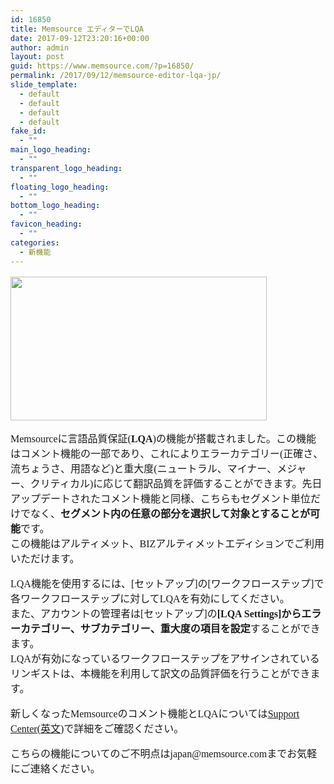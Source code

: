 ```yaml
---
id: 16850
title: Memsource エディターでLQA
date: 2017-09-12T23:20:16+00:00
author: admin
layout: post
guid: https://www.memsource.com/?p=16850/
permalink: /2017/09/12/memsource-editor-lqa-jp/
slide_template:
  - default
  - default
  - default
  - default
fake_id:
  - ""
main_logo_heading:
  - ""
transparent_logo_heading:
  - ""
floating_logo_heading:
  - ""
bottom_logo_heading:
  - ""
favicon_heading:
  - ""
categories:
  - 新機能
---
```

<div style="font-family: 'メイリオ', Meiryo, 'ヒラギノ角ゴ Pro W3'; font-size: medium;">
  <p>
    <a href="https://www.memsource.com/wp-content/uploads/2017/09/Blog-post-Conversations.png"><img class="aligncenter size-full wp-image-16559" src="https://www.memsource.com/wp-content/uploads/2017/09/Blog-post-Conversations.png" alt="" width="410" height="230" data-id="16559" /></a>
  </p>
  
  <p>
    Memsourceに言語品質保証(<strong>LQA</strong>)の機能が搭載されました。この機能はコメント機能の一部であり、これによりエラーカテゴリー(正確さ、流ちょうさ、用語など)と重大度(ニュートラル、マイナー、メジャー、クリティカル)に応じて翻訳品質を評価することができます。先日アップデートされたコメント機能と同様、こちらもセグメント単位だけでなく、<strong>セグメント内の任意の部分を選択して対象とすることが可能</strong>です。<br /> <!--more-->この機能はアルティメット、BIZアルティメットエディションでご利用いただけます。
  </p>
  
  <p>
    LQA機能を使用するには、[セットアップ]の[ワークフローステップ]で各ワークフローステップに対してLQAを有効にしてください。<br /> また、アカウントの管理者は[セットアップ]の<strong>[LQA Settings]からエラーカテゴリー、サブカテゴリー、重大度の項目を設定</strong>することができます。<br /> LQAが有効になっているワークフローステップをアサインされているリンギストは、本機能を利用して訳文の品質評価を行うことができます。
  </p>
  
  <p>
    新しくなったMemsourceのコメント機能とLQAについては<a href="https://help.memsource.com/hc/en-us/articles/115003462171-Conversations-in-Memsource-Editors" rel="noopener">Support Center(英文)</a>で詳細をご確認ください。
  </p>
  
  <p>
    こちらの機能についてのご不明点はjapan@memsource.comまでお気軽にご連絡ください。
  </p>
</div>